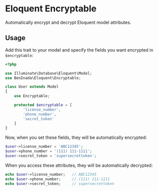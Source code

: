 # Eloquent Encryptable

Automatically encrypt and decrypt Eloquent model attributes.

## Usage

Add this trait to your model and specify the fields you want encrypted in `$encryptable`:

```php
<?php

use Illuminate\Database\Eloquent\Model;
use BenInada\Eloquent\Encryptable;

class User extends Model
{
    use Encryptable;

    protected $encryptable = [
        'license_number',
        'phone_number',
        'secret_token'
    ]
}
```

Now, when you set these fields, they will be automatically encrypted:

```php
$user->license_number = 'ABC12345';
$user->phone_number = '(111) 111-1111';
$user->secret_token = 'supersecrettoken';
```

When you access these attributes, they will be automatically decrypted:

```php
echo $user->license_number;   // ABC12345
echo $user->phone_number;     // (111) 111-1111
echo $user->secret_token;     // supersecrettoken
```
